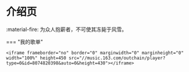 # 介绍页

:material-fire: 为众人抱薪者，不可使其冻毙于风雪。

=== "我的歌单"

    <iframe frameborder="no" border="0" marginwidth="0" marginheight="0" width="100%" height=450 src="//music.163.com/outchain/player?type=0&id=8074820398&auto=0&height=430"></iframe>
